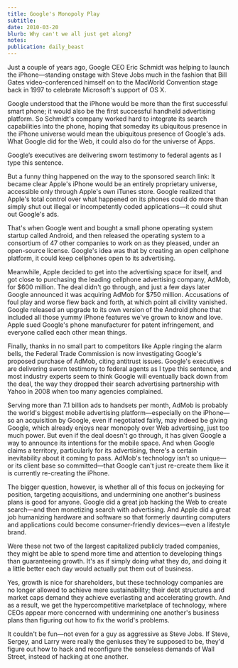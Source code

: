 ```yaml
---
title: Google's Monopoly Play
subtitle: 
date: 2010-03-20
blurb: Why can't we all just get along?
notes: 
publication: daily_beast
---
```


Just a couple of years ago, Google CEO Eric Schmidt was helping to launch the iPhone—standing onstage with Steve Jobs much in the fashion that Bill Gates video-conferenced himself on to the MacWorld Convention stage back in 1997 to celebrate Microsoft's support of OS X.

Google understood that the iPhone would be more than the first successful smart phone; it would also be the first successful handheld advertising platform. So Schmidt's company worked hard to integrate its search capabilities into the phone, hoping that someday its ubiquitous presence in the iPhone universe would mean the ubiquitous presence of Google's ads. What Google did for the Web, it could also do for the universe of Apps.

Google’s executives are delivering sworn testimony to federal agents as I type this sentence.

But a funny thing happened on the way to the sponsored search link: It became clear Apple's iPhone would be an entirely proprietary universe, accessible only through Apple's own iTunes store. Google realized that Apple's total control over what happened on its phones could do more than simply shut out illegal or incompetently coded applications—it could shut out Google's ads.

That's when Google went and bought a small phone operating system startup called Android, and then released the operating system to a consortium of 47 other companies to work on as they pleased, under an open-source license. Google's idea was that by creating an open cellphone platform, it could keep cellphones open to its advertising.

Meanwhile, Apple decided to get into the advertising space for itself, and got close to purchasing the leading cellphone advertising company, AdMob, for $600 million. The deal didn't go through, and just a few days later Google announced it was acquiring AdMob for $750 million. Accusations of foul play and worse flew back and forth, at which point all civility vanished. Google released an upgrade to its own version of the Android phone that included all those yummy iPhone features we've grown to know and love. Apple sued Google's phone manufacturer for patent infringement, and everyone called each other mean things.

Finally, thanks in no small part to competitors like Apple ringing the alarm bells, the Federal Trade Commission is now investigating Google's proposed purchase of AdMob, citing antitrust issues. Google's executives are delivering sworn testimony to federal agents as I type this sentence, and most industry experts seem to think Google will eventually back down from the deal, the way they dropped their search advertising partnership with Yahoo in 2008 when too many agencies complained.

Serving more than 7.1 billion ads to handsets per month, AdMob is probably the world's biggest mobile advertising platform—especially on the iPhone—so an acquisition by Google, even if negotiated fairly, may indeed be giving Google, which already enjoys near monopoly over Web advertising, just too much power. But even if the deal doesn't go through, it has given Google a way to announce its intentions for the mobile space. And when Google claims a territory, particularly for its advertising, there's a certain inevitability about it coming to pass. AdMob's technology isn't so unique—or its client base so committed—that Google can't just re-create them like it is currently re-creating the iPhone.

The bigger question, however, is whether all of this focus on jockeying for position, targeting acquisitions, and undermining one another's business plans is good for anyone. Google did a great job hacking the Web to create search—and then monetizing search with advertising. And Apple did a great job humanizing hardware and software so that formerly daunting computers and applications could become consumer-friendly devices—even a lifestyle brand.

Were these not two of the largest capitalized publicly traded companies, they might be able to spend more time and attention to developing things than guaranteeing growth. It's as if simply doing what they do, and doing it a little better each day would actually put them out of business.

Yes, growth is nice for shareholders, but these technology companies are no longer allowed to achieve mere sustainability; their debt structures and market caps demand they achieve everlasting and accelerating growth. And as a result, we get the hypercompetitive marketplace of technology, where CEOs appear more concerned with undermining one another's business plans than figuring out how to fix the world's problems.

It couldn't be fun—not even for a guy as aggressive as Steve Jobs. If Steve, Sergey, and Larry were really the geniuses they're supposed to be, they'd figure out how to hack and reconfigure the senseless demands of Wall Street, instead of hacking at one another.
